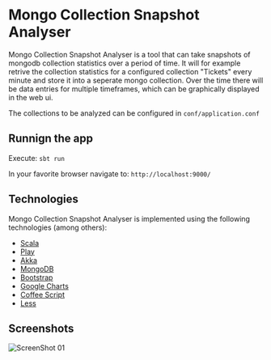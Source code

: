 # Mongo Collection Snapshot Analyser
Mongo Collection Snapshot Analyser is a tool that can take snapshots of mongodb collection statistics over a period of time.
It will for example retrive the collection statistics for a configured collection "Tickets" every minute and store it into a seperate mongo collection. 
Over the time there will be data entries for multiple timeframes, which can be graphically displayed in the web ui.

The collections to be analyzed can be configured in ```conf/application.conf```

## Runnign the app
Execute:
``` sbt run ```

In your favorite browser navigate to:
``` http://localhost:9000/ ```

## Technologies
Mongo Collection Snapshot Analyser is implemented using the following technologies (among others):
 * [Scala](http://www.scala-lang.org/)
 * [Play](http://www.playframework.com/)
 * [Akka](http://akka.io/)
 * [MongoDB](http://www.mongodb.com/)
 * [Bootstrap](http://getbootstrap.com/)
 * [Google Charts](https://developers.google.com/chart/)
 * [Coffee Script](http://coffeescript.org/)
 * [Less](http://lesscss.org/)

## Screenshots
![ScreenShot 01](screenshots/mcsa_screenshot_01.png)